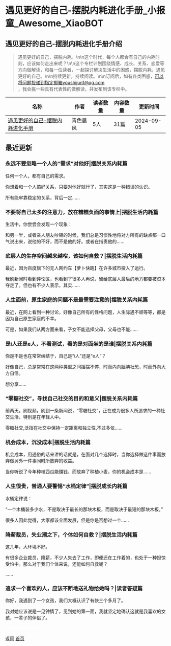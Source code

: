 # 遇见更好的自己-摆脱内耗进化手册_小报童_Awesome_XiaoBOT

## 遇见更好的自己-摆脱内耗进化手册介绍
> 遇见更好的自己，摆脱内耗。\n\n这个时代，每个人都会有自己的内耗时刻，应该如何走出来呢？\n\n这个专栏计划围绕情感、成长、关系、恋爱等方向做解读，和每一位读者，一起探讨解决生活中的困惑，摆脱内耗，遇见更好的自己。\n\n持续更新，持续阅读。\n\n订阅后，如有各类困惑，可以将问题投递到指定邮箱youshijun1@qq.com  
，我会挑一些具有代表性的做解读，并发布到该专栏中。  
  


|名称|作者|读者数量|内容数量|更新时间|
|---|---|---|---|---|
|[遇见更好的自己-摆脱内耗进化手册](https://xiaobot.net/p/135196?refer=0b133df9-27dc-423b-8101-639049001c13)|青色晨风|5人|31篇|2024-09-05|

## 最近更新
### 永远不要忽略一个人的“需求”对他好|摆脱关系内耗篇

任何一个人，都有自己的需求。

你想着和一个人搞好关系，只要对他好就行了，其实这是一种错误的认识。

所有能牢靠稳定的关系，背后一定......

### 不要将自己太多的注意力，放在糟糕负面的事情上|摆脱生活内耗篇

生活中，你尝尝会发现一个现象：

和另一半，或者亲人朋友吵架的时候，我们总是习惯性地将对方所有的缺点都一口气说出来，说他的不好，而不是他的好。或者在指责他的......

### 底层人的生存空间越来越窄，该如何自救？|摆脱生活内耗篇

最近，因为百度旗下的无人网约车【萝卜快跑】在许多城市投入了运行。

我刷新闻时看到评论区，也看到了很多人再说，留给底层人最后的地方都要被资本夺走了。但也有不少人表示，其实......

### 人生面前，原生家庭的问题不是最需要注意的|摆脱关系内耗篇

最近，在网上看到一种讨论，好像自己所有的性格问题，人生际遇不顺等等，都是因为自己原生家庭的不幸。

可是，如果我们从两方面来看，子女不能选择父母，父母也不能......

### 是i人还是e人，不看测试，看的是对面坐的是谁|摆脱关系内耗篇

你是不是也在常常纠结于，自己是“i人”还是“e人”？

好像自己，总是常常在这两种类型之间摇摆不停，时而内向腼腆社恐，时而外向大方自信。

想分享......

### “零糖社交”，寻找自己社交的目的和意义|摆脱关系内耗篇

前两天，刷视频，刷到一条新闻说，“零糖社交”，正在成为很多人所追求的一种社交生活，特别是在年轻人中。

零糖社交,泛指在社交中保持一定距离和独立性,不过多依......

### 机会成本，沉没成本|摆脱生活内耗篇

机会成本，用通俗的话来讲的话就是，在面对几个选择时，当你选择做这件事而放弃做另外一件事同时所放弃的收益。

当你听说了今年种植西瓜能赚钱，而放弃了种植小麦，你的机会成本是......

### 人生很贵，普通人要警惕“水桶定律”|摆脱成长内耗篇

水桶定律说：

“一个木桶装多少水，不是取决于最长的那块木板，而是取决于最短的那块木板。”

很多人因此觉得，大家都该全面发展，但是你是否想过一个......

### 降薪裁员，失业潮之下，个体如何自救？|摆脱生活内耗篇

这几年，大环境不好。

有很多企业裁员，降薪，不少人失去了工作，即便还在工作着的，也处于一种担惊受怕中。那么对于我们个体来说，还能如何自救呢？

......

### 追求一个喜欢的人，应该不断地送礼物给她吗？|读者答疑篇

你好，我遇到了一个女孩，我们大概认识了有快三个多月了。

我对她应该说是一见钟情了，见到她的第一面，我就坚定地确认这就是我喜欢的女孩，一辈子的伴侣了。


<a href="https://github.com/Reno9527/awesome-xiaobot" style="color: white; text-decoration: none;">awesome-xiaobot</a>

返回 [首页](../README.md)
